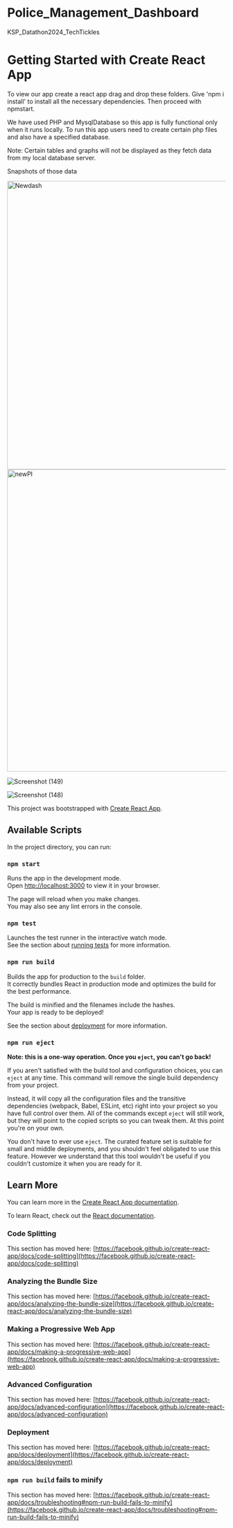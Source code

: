 # Police_Management_Dashboard
 KSP_Datathon2024_TechTickles
# Getting Started with Create React App

To view our app create a react app drag and drop these folders.
Give 'npm i install' to install all the necessary dependencies.
Then proceed with npmstart.

We have used PHP and MysqlDatabase so this app is fully functional only when it runs locally. To run this app users need to create certain php files and also have a specified database.

Note: Certain tables and graphs will not be displayed as they fetch data from my local database server.

Snapshots of those data



<img width="665" alt="Newdash" src="https://github.com/KasthuriKrishna/Police_Management_Dashboard/assets/123156152/049ddf2a-19ae-464e-94bf-ec41c6824f5a">

<img width="697" alt="newPI" src="https://github.com/KasthuriKrishna/Police_Management_Dashboard/assets/123156152/80ca5d65-1461-4a1f-8495-653bea27dac6">

![Screenshot (149)](https://github.com/KasthuriKrishna/Police_Management_Dashboard/assets/123156152/7251cbff-00ba-43d5-9195-68a80a42b04a)


![Screenshot (148)](https://github.com/KasthuriKrishna/Police_Management_Dashboard/assets/123156152/bcc5797c-1da6-44de-b7d0-2878cefd871a)

This project was bootstrapped with [Create React App](https://github.com/facebook/create-react-app).

## Available Scripts

In the project directory, you can run:

### `npm start`

Runs the app in the development mode.\
Open [http://localhost:3000](http://localhost:3000) to view it in your browser.

The page will reload when you make changes.\
You may also see any lint errors in the console.

### `npm test`

Launches the test runner in the interactive watch mode.\
See the section about [running tests](https://facebook.github.io/create-react-app/docs/running-tests) for more information.

### `npm run build`

Builds the app for production to the `build` folder.\
It correctly bundles React in production mode and optimizes the build for the best performance.

The build is minified and the filenames include the hashes.\
Your app is ready to be deployed!

See the section about [deployment](https://facebook.github.io/create-react-app/docs/deployment) for more information.

### `npm run eject`

**Note: this is a one-way operation. Once you `eject`, you can't go back!**

If you aren't satisfied with the build tool and configuration choices, you can `eject` at any time. This command will remove the single build dependency from your project.

Instead, it will copy all the configuration files and the transitive dependencies (webpack, Babel, ESLint, etc) right into your project so you have full control over them. All of the commands except `eject` will still work, but they will point to the copied scripts so you can tweak them. At this point you're on your own.

You don't have to ever use `eject`. The curated feature set is suitable for small and middle deployments, and you shouldn't feel obligated to use this feature. However we understand that this tool wouldn't be useful if you couldn't customize it when you are ready for it.

## Learn More

You can learn more in the [Create React App documentation](https://facebook.github.io/create-react-app/docs/getting-started).

To learn React, check out the [React documentation](https://reactjs.org/).

### Code Splitting

This section has moved here: [https://facebook.github.io/create-react-app/docs/code-splitting](https://facebook.github.io/create-react-app/docs/code-splitting)

### Analyzing the Bundle Size

This section has moved here: [https://facebook.github.io/create-react-app/docs/analyzing-the-bundle-size](https://facebook.github.io/create-react-app/docs/analyzing-the-bundle-size)

### Making a Progressive Web App

This section has moved here: [https://facebook.github.io/create-react-app/docs/making-a-progressive-web-app](https://facebook.github.io/create-react-app/docs/making-a-progressive-web-app)

### Advanced Configuration

This section has moved here: [https://facebook.github.io/create-react-app/docs/advanced-configuration](https://facebook.github.io/create-react-app/docs/advanced-configuration)

### Deployment

This section has moved here: [https://facebook.github.io/create-react-app/docs/deployment](https://facebook.github.io/create-react-app/docs/deployment)

### `npm run build` fails to minify

This section has moved here: [https://facebook.github.io/create-react-app/docs/troubleshooting#npm-run-build-fails-to-minify](https://facebook.github.io/create-react-app/docs/troubleshooting#npm-run-build-fails-to-minify)
